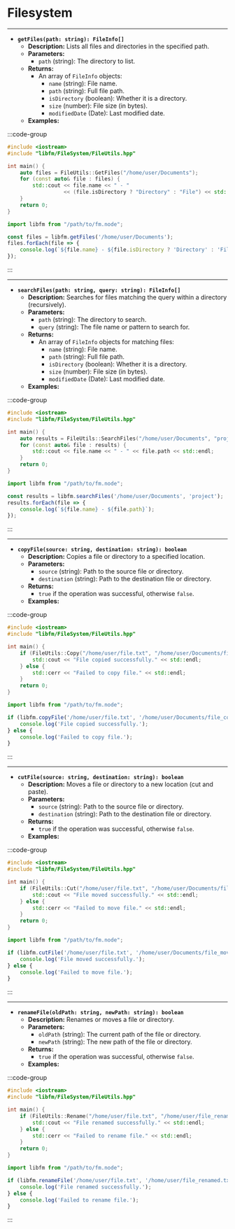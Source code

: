 # **Filesystem**

---

- **`getFiles(path: string): FileInfo[]`**  
  - **Description:** Lists all files and directories in the specified path.  
  - **Parameters:**  
    - `path` (string): The directory to list.  
  - **Returns:**  
    - An array of `FileInfo` objects:
      - `name` (string): File name.
      - `path` (string): Full file path.
      - `isDirectory` (boolean): Whether it is a directory.
      - `size` (number): File size (in bytes).
      - `modifiedDate` (Date): Last modified date.  
  - **Examples:**

:::code-group

```cpp [C++]
#include <iostream>
#include "libfm/FileSystem/FileUtils.hpp"

int main() {
    auto files = FileUtils::GetFiles("/home/user/Documents");
    for (const auto& file : files) {
        std::cout << file.name << " - " 
                  << (file.isDirectory ? "Directory" : "File") << std::endl;
    }
    return 0;
}
```

```javascript [Node.js]
import libfm from "/path/to/fm.node";

const files = libfm.getFiles('/home/user/Documents');
files.forEach(file => {
    console.log(`${file.name} - ${file.isDirectory ? 'Directory' : 'File'}`);
});
```

:::

---

- **`searchFiles(path: string, query: string): FileInfo[]`**  
  - **Description:** Searches for files matching the query within a directory (recursively).  
  - **Parameters:**  
    - `path` (string): The directory to search.  
    - `query` (string): The file name or pattern to search for.  
  - **Returns:**  
    - An array of `FileInfo` objects for matching files:
      - `name` (string): File name.
      - `path` (string): Full file path.
      - `isDirectory` (boolean): Whether it is a directory.
      - `size` (number): File size (in bytes).
      - `modifiedDate` (Date): Last modified date.  
  - **Examples:**

:::code-group

```cpp [C++]
#include <iostream>
#include "libfm/FileSystem/FileUtils.hpp"

int main() {
    auto results = FileUtils::SearchFiles("/home/user/Documents", "project");
    for (const auto& file : results) {
        std::cout << file.name << " - " << file.path << std::endl;
    }
    return 0;
}
```

```javascript [Node.js]
import libfm from "/path/to/fm.node";

const results = libfm.searchFiles('/home/user/Documents', 'project');
results.forEach(file => {
    console.log(`${file.name} - ${file.path}`);
});
```

:::

---

- **`copyFile(source: string, destination: string): boolean`**  
  - **Description:** Copies a file or directory to a specified location.  
  - **Parameters:**  
    - `source` (string): Path to the source file or directory.  
    - `destination` (string): Path to the destination file or directory.  
  - **Returns:**  
    - `true` if the operation was successful, otherwise `false`.  
  - **Examples:**

:::code-group

```cpp [C++]
#include <iostream>
#include "libfm/FileSystem/FileUtils.hpp"

int main() {
    if (FileUtils::Copy("/home/user/file.txt", "/home/user/Documents/file_copy.txt")) {
        std::cout << "File copied successfully." << std::endl;
    } else {
        std::cerr << "Failed to copy file." << std::endl;
    }
    return 0;
}
```

```javascript [Node.js]
import libfm from "/path/to/fm.node";

if (libfm.copyFile('/home/user/file.txt', '/home/user/Documents/file_copy.txt')) {
    console.log('File copied successfully.');
} else {
    console.log('Failed to copy file.');
}
```

:::

---

- **`cutFile(source: string, destination: string): boolean`**  
  - **Description:** Moves a file or directory to a new location (cut and paste).  
  - **Parameters:**  
    - `source` (string): Path to the source file or directory.  
    - `destination` (string): Path to the destination file or directory.  
  - **Returns:**  
    - `true` if the operation was successful, otherwise `false`.  
  - **Examples:**

:::code-group

```cpp [C++]
#include <iostream>
#include "libfm/FileSystem/FileUtils.hpp"

int main() {
    if (FileUtils::Cut("/home/user/file.txt", "/home/user/Documents/file_moved.txt")) {
        std::cout << "File moved successfully." << std::endl;
    } else {
        std::cerr << "Failed to move file." << std::endl;
    }
    return 0;
}
```

```javascript [Node.js]
import libfm from "/path/to/fm.node";

if (libfm.cutFile('/home/user/file.txt', '/home/user/Documents/file_moved.txt')) {
    console.log('File moved successfully.');
} else {
    console.log('Failed to move file.');
}
```

:::

---

- **`renameFile(oldPath: string, newPath: string): boolean`**  
  - **Description:** Renames or moves a file or directory.  
  - **Parameters:**  
    - `oldPath` (string): The current path of the file or directory.  
    - `newPath` (string): The new path of the file or directory.  
  - **Returns:**  
    - `true` if the operation was successful, otherwise `false`.  
  - **Examples:**

:::code-group

```cpp [C++]
#include <iostream>
#include "libfm/FileSystem/FileUtils.hpp"

int main() {
    if (FileUtils::Rename("/home/user/file.txt", "/home/user/file_renamed.txt")) {
        std::cout << "File renamed successfully." << std::endl;
    } else {
        std::cerr << "Failed to rename file." << std::endl;
    }
    return 0;
}
```

```javascript [Node.js]
import libfm from "/path/to/fm.node";

if (libfm.renameFile('/home/user/file.txt', '/home/user/file_renamed.txt')) {
    console.log('File renamed successfully.');
} else {
    console.log('Failed to rename file.');
}
```

:::
